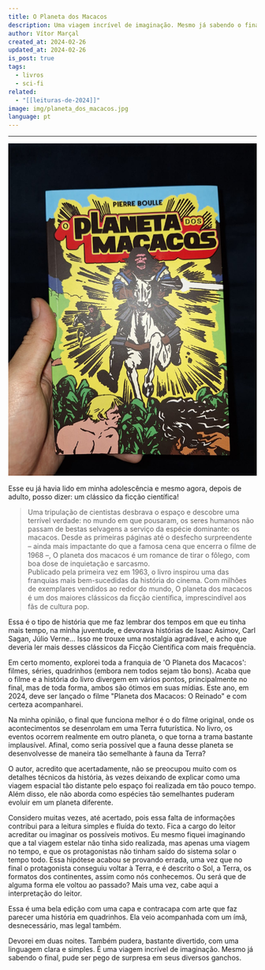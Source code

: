 ```yaml
---
title: O Planeta dos Macacos
description: Uma viagem incrível de imaginação. Mesmo já sabendo o final, pude ser pego de surpresa em seus diversos ganchos.
author: Vítor Marçal
created_at: 2024-02-26
updated_at: 2024-02-26
is_post: true
tags:
  - livros
  - sci-fi
related:
  - "[[leituras-de-2024]]"
image: img/planeta_dos_macacos.jpg
language: pt
---
```

---
![O Planeta dos Macacos](img/planeta_dos_macacos.jpg)

Esse eu já havia lido em minha adolescência e mesmo agora, depois de adulto, posso dizer: um clássico da ficção científica!

> Uma tripulação de cientistas desbrava o espaço e descobre uma terrível verdade: no mundo em que pousaram, os seres humanos não passam de bestas selvagens a serviço da espécie dominante: os macacos. Desde as primeiras páginas até o desfecho surpreendente – ainda mais impactante do que a famosa cena que encerra o ﬁlme de 1968 –, O planeta dos macacos é um romance de tirar o fôlego, com boa dose de inquietação e sarcasmo.  
> Publicado pela primeira vez em 1963, o livro inspirou uma das franquias mais bem-sucedidas da história do cinema. Com milhões de exemplares vendidos ao redor do mundo, O planeta dos macacos é um dos maiores clássicos da ﬁcção cientíﬁca, imprescindível aos fãs de cultura pop.

Essa é o tipo de história que me faz lembrar dos tempos em que eu tinha mais tempo, na minha juventude, e devorava histórias de Isaac Asimov, Carl Sagan, Júlio Verne... Isso me trouxe uma nostalgia agradável, e acho que deveria ler mais desses clássicos da Ficção Científica com mais frequência.

Em certo momento, explorei toda a franquia de 'O Planeta dos Macacos': filmes, séries, quadrinhos (embora nem todos sejam tão bons). Acaba que o filme e a história do livro divergem em vários pontos, principalmente no final, mas de toda forma, ambos são ótimos em suas mídias. Este ano, em 2024, deve ser lançado o filme "Planeta dos Macacos: O Reinado" e com certeza acompanharei.

Na minha opinião, o final que funciona melhor é o do filme original, onde os acontecimentos se desenrolam em uma Terra futurística. No livro, os eventos ocorrem realmente em outro planeta, o que torna a trama bastante implausível. Afinal, como seria possível que a fauna desse planeta se desenvolvesse de maneira tão semelhante à fauna da Terra?

O autor, acredito que acertadamente, não se preocupou muito com os detalhes técnicos da história, às vezes deixando de explicar como uma viagem espacial tão distante pelo espaço foi realizada em tão pouco tempo. Além disso, ele não aborda como espécies tão semelhantes puderam evoluir em um planeta diferente.

Considero muitas vezes, até acertado, pois essa falta de informações contribui para a leitura simples e fluída do texto. Fica a cargo do leitor acreditar ou imaginar os possíveis motivos. Eu mesmo fiquei imaginando que a tal viagem estelar não tinha sido realizada, mas apenas uma viagem no tempo, e que os protagonistas não tinham saído do sistema solar o tempo todo. Essa hipótese acabou se provando errada, uma vez que no final o protagonista conseguiu voltar à Terra, e é descrito o Sol, a Terra, os formatos dos continentes, assim como nós conhecemos. Ou será que de alguma forma ele voltou ao passado? Mais uma vez, cabe aqui a interpretação do leitor.

Essa é uma bela edição com uma capa e contracapa com arte que faz parecer uma história em quadrinhos. Ela veio acompanhada com um ímã, desnecessário, mas legal também.

Devorei em duas noites. Também pudera, bastante divertido, com uma linguagem clara e simples. É uma viagem incrível de imaginação. Mesmo já sabendo o final, pude ser pego de surpresa em seus diversos ganchos.